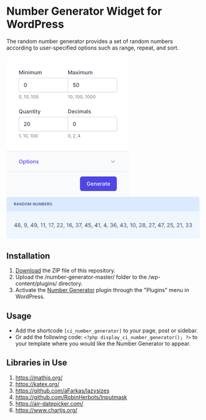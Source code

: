 # Number Generator Widget for WordPress

The random number generator provides a set of random numbers according to user-specified options such as range, repeat, and sort.

![Number Generator Input Form](/assets/images/screenshot-1.png "Number Generator Input Form")
![Number Generator Calculation Results](/assets/images/screenshot-2.png "Number Generator Calculation Results")

## Installation

1. [Download](https://github.com/pub-calculator-io/number-generator/archive/refs/heads/master.zip) the ZIP file of this repository.
2. Upload the /number-generator-master/ folder to the /wp-content/plugins/ directory.
3. Activate the [Number Generator](https://www.calculator.io/number-generator/ "Number Generator Homepage") plugin through the "Plugins" menu in WordPress.

## Usage
* Add the shortcode `[ci_number_generator]` to your page, post or sidebar.
* Or add the following code: `<?php display_ci_number_generator(); ?>` to your template where you would like the Number Generator to appear.

## Libraries in Use
1. https://mathjs.org/
2. https://katex.org/
3. https://github.com/aFarkas/lazysizes
4. https://github.com/RobinHerbots/Inputmask
5. https://air-datepicker.com/
6. https://www.chartjs.org/
